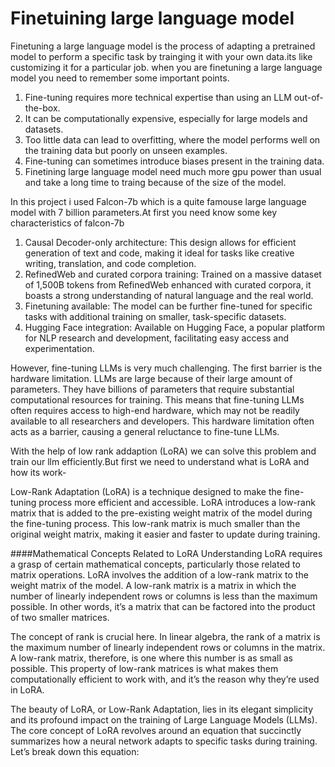 # Finetuining large language model
 Finetuning a large language model is the process of adapting a pretrained model to perform a specific task by trainging it with your own data.its like customizing it for a particular job.
 when you are finetuning a large language model you need to remember some important points.
 1. Fine-tuning requires more technical expertise than using an LLM out-of-the-box.
 2. It can be computationally expensive, especially for large models and datasets.
 3. Too little data can lead to overfitting, where the model performs well on the training data but poorly on unseen examples.
 4. Fine-tuning can sometimes introduce biases present in the training data.
 5. Finetining large language model need much more gpu power than usual and take a long time to traing because of the size of the model.

In this project i used Falcon-7b which is a quite famouse large language model with 7 billion parameters.At first you need know some key characteristics of falcon-7b
1. Causal Decoder-only architecture: This design allows for efficient generation of text and code, making it ideal for tasks like creative writing, translation, and code completion.
2. RefinedWeb and curated corpora training: Trained on a massive dataset of 1,500B tokens from RefinedWeb enhanced with curated corpora, it boasts a strong understanding of natural language and the real world.
3. Finetuning available: The model can be further fine-tuned for specific tasks with additional training on smaller, task-specific datasets.
4. Hugging Face integration: Available on Hugging Face, a popular platform for NLP research and development, facilitating easy access and experimentation.

However, fine-tuning LLMs is very much challenging. The first barrier is the hardware limitation. LLMs are large because of their large amount of parameters. They have billions of parameters that require substantial computational resources for training. This means that fine-tuning LLMs often requires access to high-end hardware, which may not be readily available to all researchers and developers. This hardware limitation often acts as a barrier, causing a general reluctance to fine-tune LLMs.

With the help of low rank addaption (LoRA) we can solve this problem and train our llm efficiently.But first we need to understand what is LoRA and how its work-

Low-Rank Adaptation (LoRA) is a technique designed to make the fine-tuning process more efficient and accessible. LoRA introduces a low-rank matrix that is added to the pre-existing weight matrix of the model during the fine-tuning process. This low-rank matrix is much smaller than the original weight matrix, making it easier and faster to update during training.

####Mathematical Concepts Related to LoRA
Understanding LoRA requires a grasp of certain mathematical concepts, particularly those related to matrix operations. LoRA involves the addition of a low-rank matrix to the weight matrix of the model. A low-rank matrix is a matrix in which the number of linearly independent rows or columns is less than the maximum possible. In other words, it’s a matrix that can be factored into the product of two smaller matrices.

The concept of rank is crucial here. In linear algebra, the rank of a matrix is the maximum number of linearly independent rows or columns in the matrix. A low-rank matrix, therefore, is one where this number is as small as possible. This property of low-rank matrices is what makes them computationally efficient to work with, and it’s the reason why they’re used in LoRA.

The beauty of LoRA, or Low-Rank Adaptation, lies in its elegant simplicity and its profound impact on the training of Large Language Models (LLMs). The core concept of LoRA revolves around an equation that succinctly summarizes how a neural network adapts to specific tasks during training. Let’s break down this equation:


